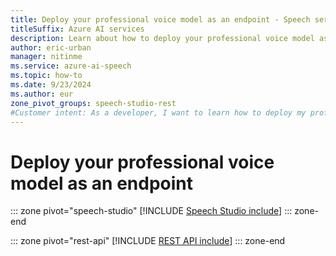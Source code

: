 ```yaml
---
title: Deploy your professional voice model as an endpoint - Speech service
titleSuffix: Azure AI services
description: Learn about how to deploy your professional voice model as an endpoint. 
author: eric-urban
manager: nitinme
ms.service: azure-ai-speech
ms.topic: how-to
ms.date: 9/23/2024
ms.author: eur
zone_pivot_groups: speech-studio-rest
#Customer intent: As a developer, I want to learn how to deploy my professional voice model as an endpoint.
---
```


# Deploy your professional voice model as an endpoint

::: zone pivot="speech-studio"
[!INCLUDE [Speech Studio include](./includes/how-to/professional-voice/deploy-endpoint/speech-studio.md)]
::: zone-end

::: zone pivot="rest-api"
[!INCLUDE [REST API include](./includes/how-to/professional-voice/deploy-endpoint/rest.md)]
::: zone-end

